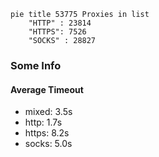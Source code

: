 
```mermaid
pie title 53775 Proxies in list
    "HTTP" : 23814
    "HTTPS": 7526
    "SOCKS" : 28827
```

### Some Info
#### Average Timeout

- mixed: 3.5s
- http: 1.7s
- https: 8.2s
- socks: 5.0s